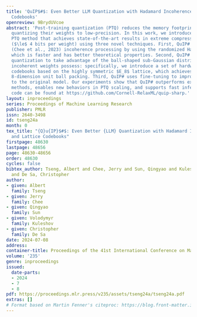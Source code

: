 ```yaml
---
title: 'QuIP$#$: Even Better LLM Quantization with Hadamard Incoherence and Lattice
  Codebooks'
openreview: 9BrydUVcoe
abstract: 'Post-training quantization (PTQ) reduces the memory footprint of LLMs by
  quantizing their weights to low-precision. In this work, we introduce QuIP#, a weight-only
  PTQ method that achieves state-of-the-art results in extreme compression regimes
  ($\le$ 4 bits per weight) using three novel techniques. First, QuIP# improves QuIP’s
  (Chee et al., 2023) incoherence processing by using the randomized Hadamard transform,
  which is faster and has better theoretical properties. Second, QuIP# uses vector
  quantization to take advantage of the ball-shaped sub-Gaussian distribution that
  incoherent weights possess: specifically, we introduce a set of hardware-efficient
  codebooks based on the highly symmetric $E_8$ lattice, which achieves the optimal
  8-dimension unit ball packing. Third, QuIP# uses fine-tuning to improve fidelity
  to the original model. Our experiments show that QuIP# outperforms existing PTQ
  methods, enables new behaviors in PTQ scaling, and supports fast inference. Our
  code can be found at https://github.com/Cornell-RelaxML/quip-sharp.'
layout: inproceedings
series: Proceedings of Machine Learning Research
publisher: PMLR
issn: 2640-3498
id: tseng24a
month: 0
tex_title: "{Q}u{IP}$#$: Even Better {LLM} Quantization with Hadamard Incoherence
  and Lattice Codebooks"
firstpage: 48630
lastpage: 48656
page: 48630-48656
order: 48630
cycles: false
bibtex_author: Tseng, Albert and Chee, Jerry and Sun, Qingyao and Kuleshov, Volodymyr
  and De Sa, Christopher
author:
- given: Albert
  family: Tseng
- given: Jerry
  family: Chee
- given: Qingyao
  family: Sun
- given: Volodymyr
  family: Kuleshov
- given: Christopher
  family: De Sa
date: 2024-07-08
address:
container-title: Proceedings of the 41st International Conference on Machine Learning
volume: '235'
genre: inproceedings
issued:
  date-parts:
  - 2024
  - 7
  - 8
pdf: https://proceedings.mlr.press/v235/assets/tseng24a/tseng24a.pdf
extras: []
# Format based on Martin Fenner's citeproc: https://blog.front-matter.io/posts/citeproc-yaml-for-bibliographies/
---
```

